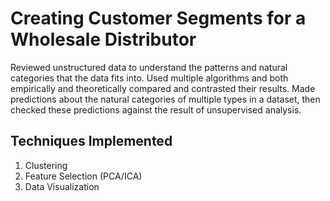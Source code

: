 Creating Customer Segments for a Wholesale Distributor
======================================================

Reviewed unstructured data to understand the patterns and natural categories that the data fits into.
Used multiple algorithms and both empirically and theoretically compared and contrasted their results.
Made predictions about the natural categories of multiple types in a dataset, then checked these predictions against the result of unsupervised analysis.

Techniques Implemented
----------------------

1. Clustering
2. Feature Selection (PCA/ICA)
3. Data Visualization
